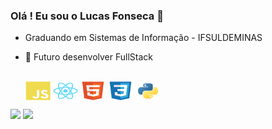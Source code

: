 ### Olá ! Eu sou o Lucas Fonseca 👋

- Graduando em Sistemas de Informação - IFSULDEMINAS
- 🌱 Futuro desenvolver FullStack



  <div style="display: inline_block"><br>
  <img align="center" alt="Luzk-Js" height="30" width="40" src="https://raw.githubusercontent.com/devicons/devicon/master/icons/javascript/javascript-plain.svg">
  <img align="center" alt="Luzk-React" height="30" width="40" src="https://raw.githubusercontent.com/devicons/devicon/master/icons/react/react-original.svg">
  <img align="center" alt="Luzk-HTML" height="30" width="40" src="https://raw.githubusercontent.com/devicons/devicon/master/icons/html5/html5-original.svg">
  <img align="center" alt="Luzk-CSS" height="30" width="40" src="https://raw.githubusercontent.com/devicons/devicon/master/icons/css3/css3-original.svg">
  <img align="center" alt="Luzk-Python" height="30" width="40" src="https://raw.githubusercontent.com/devicons/devicon/master/icons/python/python-original.svg">
 
</div>
  
 <div> 

<a href="https://instagram.com/luskafonseca_" target="_blank"><img src="https://img.shields.io/badge/-Instagram-%23E4405F?style=for-the-badge&logo=instagram&logoColor=white" target="_blank"></a>
<a href = "mailto:luzkfonseca@gmail.com"><img src="https://img.shields.io/badge/-Gmail-%23333?style=for-the-badge&logo=gmail&logoColor=white" target="_blank"></a>
   
 
 
</div> 
  

